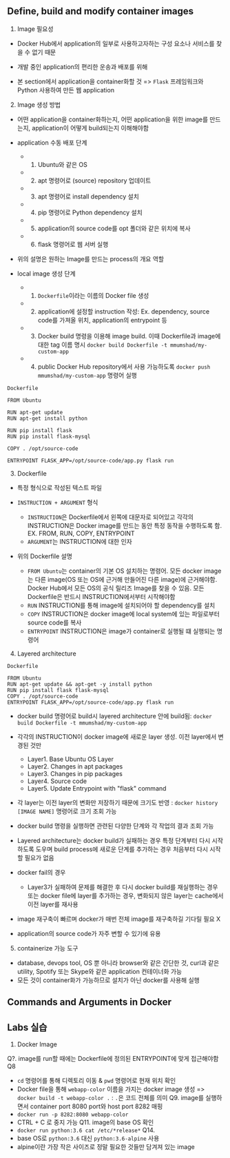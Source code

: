 ## Define, build and modify container images

1. Image 필요성

- Docker Hub에서 application의 일부로 사용하고자하는 구성 요소나 서비스를 찾을 수 없기 때문

- 개발 중인 application의 편리한 운송과 배포를 위해

- 본 section에서 application을 container화할 것 => `Flask` 프레임워크와 Python 사용하여 만든 웹 application

2. Image 생성 방법

- 어떤 application을 container화하는지, 어떤 application을 위한 image를 만드는지, application이 어떻게 build되는지 이해해야함

- application 수동 배포 단계
    - 1. Ubuntu와 같은 OS
    - 2. apt 명령어로 (source) repository 업데이트
    - 3. apt 명령어로 install dependency 설치
    - 4. pip 명령어로 Python dependency 설치
    - 5. application의 source code를 opt 폴더와 같은 위치에 복사
    - 6. flask 명령어로 웹 서버 실행

- 위의 설명은 원하는 Image를 만드는 process의 개요 역할

- local image 생성 단계
    - 1. `Dockerfile`이라는 이름의 Docker file 생성 
    - 2. application에 설정할 instruction 작성: Ex. dependency, source code를 가져올 위치, application의 entrypoint 등
    - 3. Docker build 명령을 이용해 image build. 이때 Dockerfile과 image에 대한 tag 이름 명시 `docker build Dockerfile -t mmumshad/my-custom-app`
    - 4. public Docker Hub repository에서 사용 가능하도록 `docker push mmumshad/my-custom-app` 명령어 실행

`Dockerfile`
```
FROM Ubuntu

RUN apt-get update
RUN apt-get install python

RUN pip install flask
RUN pip install flask-mysql

COPY . /opt/source-code

ENTRYPOINT FLASK_APP=/opt/source-code/app.py flask run
```

3. Dockerfile

- 특정 형식으로 작성된 텍스트 파일

- `INSTRUCTION + ARGUMENT` 형식
    -  `INSTRUCTION`은 Dockerfile에서 왼쪽에 대문자로 되어있고 각각의 INSTRUCTION은 Docker image를 만드는 동안 특정 동작을 수행하도록 함. EX. FROM, RUN, COPY, ENTRYPOINT 
    - `ARGUMENT`는 INSTRUCTION에 대한 인자

- 위의 Dockerfile 설명
    - `FROM Ubuntu`는 container의 기본 OS 설치하는 명령어. 모든 docker image는 다른 image(OS 또는 OS에 근거해 만들어진 다른 image)에 근거해야함. Docker Hub에서 모든 OS의 공식 릴리즈 Image를 찾을 수 있음. 모든 Dockerfile은 반드시 INSTRUCTION에서부터 시작해야함
    - `RUN` INSTRUCTION를 통해 image에 설치되어야 할 dependency를 설치
    - `COPY` INSTRUCTION은 docker image에 local system에 있는 파일로부터 source code를 복사
    - `ENTRYPOINT` INSTRUCTION은 image가 container로 실행될 떄 실행되는 명령어

4. Layered architecture

`Dockerfile`
```
FROM Ubuntu
RUN apt-get update && apt-get -y install python
RUN pip install flask flask-mysql
COPY . /opt/source-code
ENTRYPOINT FLASK_APP=/opt/source-code/app.py flask run
```

- docker build 명령어로 build시 layered architecture 안에 build됨: `docker build Dockerfile -t mmumshad/my-custom-app`
- 각각의 INSTRUCTION이 docker image에 새로운 layer 생성. 이전 layer에서 변경된 것만 
    - Layer1. Base Ubuntu OS Layer
    - Layer2. Changes in apt packages
    - Layer3. Changes in pip packages
    - Layer4. Source code
    - Layer5. Update Entrypoint with "flask" command
- 각 layer는 이전 layer의 변화만 저장하기 때문에 크기도 반영 : `docker history [IMAGE NAME]` 명령어로 크기 조회 가능

- docker build 명령을 실행하면 관련된 다양한 단계와 각 작업의 결과 조회 가능
- Layered architecture는 docker build가 실패하는 경우 특정 단계부터 다시 시작하도록 도우며 build process에 새로운 단계를 추가하는 경우 처음부터 다시 시작할 필요가 없음

- docker fail의 경우
    - Layer3가 실패하여 문제를 해결한 후 다시 docker build를 재실행하는 경우 또는 docker file에 layer를 추가하는 경우, 변화되지 않은 layer는 cache에서 이전 layer를 재사용
    
- image 재구축이 빠르며 docker가 매번 전체 image를 재구축하길 기다릴 필요 X 
- application의 source code가 자주 변할 수 있기에 유용

5. containerize 가능 도구

- database, devops tool, OS 뿐 아니라 browser와 같은 간단한 것, curl과 같은 utility, Spotify 또는 Skype와 같은 application 컨테이너화 가능
- 모든 것이 container화가 가능하므로 설치가 아닌 docker를 사용해 실행

## Commands and Arguments in Docker

## Labs 실습 

1. Docker Image

Q?. image를 run할 때에는 Dockerfile에 정의된 ENTRYPOINT에 맞게 접근해야함
Q8 
- `cd` 명령어를 통해 디렉토리 이동 & `pwd` 명령어로 현재 위치 확인 
- Docker file을 통해 `webapp-color` 이름을 가지는 docker image 생성 => `docker build -t webapp-color .` : `.`은 코드 전체를 의미
Q9. image를 실행하면서 container port 8080 port와 host port 8282 매핑
- `docker run -p 8282:8080 webapp-color`
- CTRL + C 로 중지 가능
Q11. image의 base OS 확인
- `docker run python:3.6 cat /etc/*release*`
Q14. 
- base OS로 `python:3.6` 대신 `python:3.6-alpine` 사용
- alpine이란 가장 작은 사이즈로 정말 필요한 것들만 담겨져 있는 image